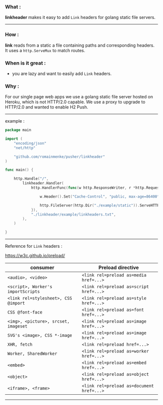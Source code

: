 
### What :

**linkheader** makes it easy to add `Link` headers for golang static file servers.

----

### How :

**link** reads from a static a file containing paths and corresponding headers. It uses a `http.ServeMux` to match routes.

### When is it great :

- you are lazy and want to easily add `Link` headers.

### Why :

For our single page web apps we use a golang static file server hosted on Heroku, which is not HTTP/2.0 capable. We use a proxy to upgrade to HTTP/2.0 and wanted to enable H2 Push.

---

example :

```go
package main

import (
	"encoding/json"
	"net/http"

	"github.com/romainmenke/pusher/linkheader"
)

func main() {

	http.Handle("/",
		linkheader.Handler(
			http.HandlerFunc(func(w http.ResponseWriter, r *http.Request) {

				w.Header().Set("Cache-Control", "public, max-age=86400")

				http.FileServer(http.Dir("./example/static")).ServeHTTP(w, r)
			}),
			"./linkheader/example/linkheaders.txt",
		),
	)

}
```

---

Reference for `Link` headers :

https://w3c.github.io/preload/

| consumer | Preload directive |
|----------|-------------------|
| `<audio>, <video>` | `<link rel=preload as=media href=...>` |
| `<script>, Worker's importScripts` | `<link rel=preload as=script href=...>` |
| `<link rel=stylesheet>, CSS @import` | `<link rel=preload as=style href=...>` |
| `CSS @font-face` | `<link rel=preload as=font href=...>` |
| `<img>, <picture>, srcset, imageset` | `<link rel=preload as=image href=...>` |
| `SVG's <image>, CSS *-image` | `<link rel=preload as=image href=...>` |
| `XHR, fetch` | `<link rel=preload href=...>` |
| `Worker, SharedWorker` | `<link rel=preload as=worker href=...>` |
| `<embed>` | `<link rel=preload as=embed href=...>` |
| `<object>` | `<link rel=preload as=object href=...>` |
| `<iframe>, <frame>` | `<link rel=preload as=document href=...>` |

---
